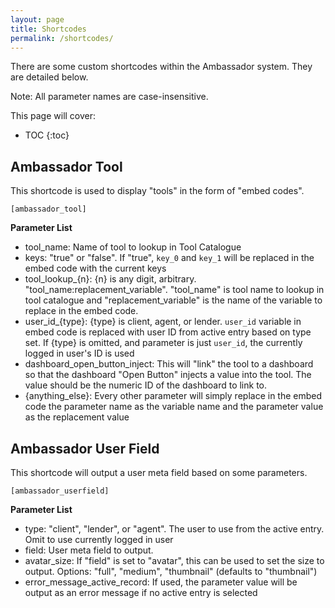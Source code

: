 ```yaml
---
layout: page
title: Shortcodes
permalink: /shortcodes/
---
```


There are some custom shortcodes within the Ambassador system. They are detailed below.

Note: All parameter names are case-insensitive.

This page will cover:

* TOC
{:toc}

## Ambassador Tool

This shortcode is used to display "tools" in the form of "embed codes".

`[ambassador_tool]`

**Parameter List**
- tool_name: Name of tool to lookup in Tool Catalogue
- keys: "true" or "false". If "true", `key_0` and `key_1` will be replaced in the embed code with the current keys
- tool_lookup_{n}: {n} is any digit, arbitrary. "tool_name:replacement_variable". "tool_name" is tool name to lookup in tool catalogue and "replacement_variable" is the name of the variable to replace in the embed code.
- user_id_{type}: {type} is client, agent, or lender. `user_id` variable in embed code is replaced with user ID from active entry based on type set. If {type} is omitted, and parameter is just `user_id`, the currently logged in user's ID is used
- dashboard_open_button_inject: This will "link" the tool to a dashboard so that the dashboard "Open Button" injects a value into the tool. The value should be the numeric ID of the dashboard to link to.
- {anything_else}: Every other parameter will simply replace in the embed code the parameter name as the variable name and the parameter value as the replacement value

## Ambassador User Field

This shortcode will output a user meta field based on some parameters.

`[ambassador_userfield]`

**Parameter List**
- type: "client", "lender", or "agent". The user to use from the active entry. Omit to use currently logged in user
- field: User meta field to output.
- avatar_size: If "field" is set to "avatar", this can be used to set the size to output. Options: "full", "medium", "thumbnail" (defaults to "thumbnail")
- error_message_active_record: If used, the parameter value will be output as an error message if no active entry is selected
